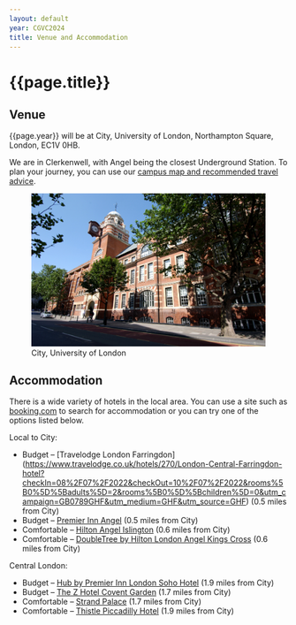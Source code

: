 ```yaml
---
layout: default
year: CGVC2024
title: Venue and Accommodation
---
```


# {{page.title}}

## Venue

{{page.year}} will be at City, University of London, Northampton Square, London, EC1V 0HB.

We are in Clerkenwell, with Angel being the closest Underground Station. To plan your journey, you can use our [campus map and recommended travel advice](https://www.city.ac.uk/about/find-contact/find?dm_t=0%2C0%2C0%2C0%2C0&utm_medium=email&utm_source=UK%20Recruitment&utm_campaign=12459151_Individual%20Campus%20Tour%20Reminder%20On-Campus%20Keep%20Warm).



<figure class="figure">
    <img src="/assets/img/CGVC2024/venue.jpg" class="figure-img img-fluid rounded"
        alt="City, University of London">
    <figcaption class="figure-caption text-center">
        City, University of London
    </figcaption>
</figure>

## Accommodation

There is a wide variety of hotels in the local area. You can use a site such as [booking.com](https://www.booking.com/searchresults.en-gb.html?aid=303948;label=london%2Fclerkenwell-4oMaErEFQ0oEipN8J6yQwwS360626135495%3Apl%3Ata%3Ap140%3Ap2%3Aac%3Aap%3Aneg%3Afi%3Atiaud-297601666995%3Akwd-1307404010%3Alp9045999%3Ali%3Adec%3Adm%3Appccp%3DUmFuZG9tSVYkc2RlIyh9Yf5EcukO1MOGLSSAuId8ToA;sid=30f87014014f721113ad645b65c26ca9;dest_id=334;dest_type=district;from_district=1;keep_landing=1;redirected=1;source=district&gclid=EAIaIQobChMI3r_3gPWB9gIVievtCh1vQQLZEAAYASAAEgJCR_D_BwE&) to search for accommodation or you can try one of the options listed below.

Local to City:
 - Budget – [Travelodge London Farringdon] (https://www.travelodge.co.uk/hotels/270/London-Central-Farringdon-hotel?checkIn=08%2F07%2F2022&checkOut=10%2F07%2F2022&rooms%5B0%5D%5Badults%5D=2&rooms%5B0%5D%5Bchildren%5D=0&utm_campaign=GB0789GHF&utm_medium=GHF&utm_source=GHF) (0.5 miles from City)
 - Budget – [Premier Inn Angel](https://www.premierinn.com/gb/en/hotels/england/greater-london/london/london-angel-islington.html) (0.5 miles from City)
 - Comfortable – [Hilton Angel Islington](https://www.hilton.com/en/hotels/lonishn-hilton-london-angel-islington/) (0.6 miles from City)
 - Comfortable – [DoubleTree by Hilton London Angel Kings Cross](https://www.hilton.com/en/hotels/lonlidi-doubletree-london-angel-kings-cross/) (0.6 miles from City) 

Central London:
 - Budget – [Hub by Premier Inn London Soho Hotel](https://www.premierinn.com/gb/en/hotels/england/greater-london/london/hub-london-soho.html) (1.9 miles from City)
 - Budget – [The Z Hotel Covent Garden](https://www.coventgarden.london/visit/where-to-stay/z-hotel/) (1.7 miles from City)
 - Comfortable – [Strand Palace](https://www.strandpalacehotel.co.uk/index.html) (1.7 miles from City)
 - Comfortable – [Thistle Piccadilly Hotel](https://www.thistle.com/piccadilly) (1.9 miles from City)

